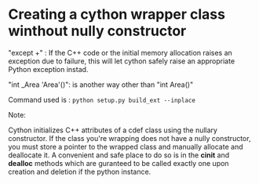 # Creating a cython wrapper class winthout nully constructor


"except +" : If the C++ code or the initial memory allocation raises an exception due to failure, this
will let cython safely raise an appropriate Python exception instad.

"int _Area 'Area'()": is another way other than "int Area()"

Command used is : `python setup.py build_ext --inplace`

Note:

Cython initializes C++ attributes of a cdef class using the nullary constructor.
If the class you're wrapping does not have a nully constructor, you must store a pointer 
to the wrapped class and manually allocate and deallocate it.
A convenient and safe place to do so is in the __cinit__ and __dealloc__ methods
which are guranteed to be called exactly one upon creation and deletion if the 
python instance.